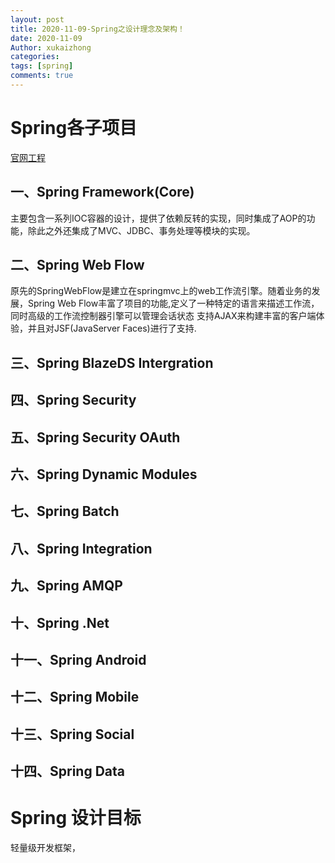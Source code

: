 ```yaml
---
layout: post
title: 2020-11-09-Spring之设计理念及架构！
date: 2020-11-09
Author: xukaizhong
categories: 
tags: [spring]
comments: true
---
```

# Spring各子项目
[官网工程](https://spring.io/projects "官网工程")
## 一、Spring Framework(Core)
主要包含一系列IOC容器的设计，提供了依赖反转的实现，同时集成了AOP的功能，除此之外还集成了MVC、JDBC、事务处理等模块的实现。
## 二、Spring Web Flow
原先的SpringWebFlow是建立在springmvc上的web工作流引擎。随着业务的发展，Spring Web Flow丰富了项目的功能,定义了一种特定的语言来描述工作流，同时高级的工作流控制器引擎可以管理会话状态
支持AJAX来构建丰富的客户端体验，并且对JSF(JavaServer Faces)进行了支持.
## 三、Spring BlazeDS Intergration
## 四、Spring Security
## 五、Spring Security OAuth
## 六、Spring Dynamic Modules
## 七、Spring Batch
## 八、Spring Integration
## 九、Spring AMQP
## 十、Spring .Net
## 十一、Spring Android 
## 十二、Spring Mobile
## 十三、Spring Social
## 十四、Spring Data
# Spring 设计目标
轻量级开发框架，